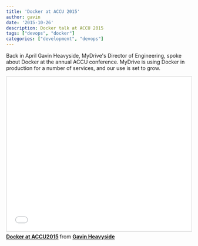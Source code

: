 ```yaml
---
title: 'Docker at ACCU 2015'
author: gavin
date: '2015-10-26'
description: Docker talk at ACCU 2015 
tags: ["devops", "docker"]
categories: ["development", "devops"]
---
```


Back in April Gavin Heavyside, MyDrive's Director of Engineering, spoke about Docker at the annual ACCU conference. MyDrive is using Docker in production for a number of services, and our use is set to grow.

<iframe
  src="//www.slideshare.net/slideshow/embed_code/key/ihts6OyVDVczvX"
  width="510" height="420" frameborder="0" marginwidth="0" marginheight="0"
  scrolling="no" style="border:1px solid #CCC; border-width:1px; margin-bottom:5px; max-width: 100%;"
  allowfullscreen>
</iframe>
<div style="margin-bottom:5px">
  <strong>
    <a href="//www.slideshare.net/gheavyside/docker-at-accu2015" title="Docker at ACCU2015" target="_blank">Docker at ACCU2015</a>
  </strong>
  from
  <strong>
    <a href="//www.slideshare.net/gheavyside" target="_blank">Gavin Heavyside</a>
  </strong>
</div>
